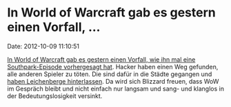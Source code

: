 In World of Warcraft gab es gestern einen Vorfall, \...
=======================================================

Date: 2012-10-09 11:10:51

[In World of Warcraft gab es gestern einen Vorfall, wie ihn mal eine
Southpark-Episode vorhergesagt
hat](http://www.bbc.co.uk/news/technology-19869466). Hacker haben einen
Weg gefunden, alle anderen Spieler zu töten. Die sind dafür in die
Städte gegangen und [haben Leichenberge
hinterlassen](http://www.youtube.com/watch?v=B_vCFKuXrQo). Da wird sich
Blizzard freuen, dass WoW im Gespräch bleibt und nicht einfach nur
langsam und sang- und klanglos in der Bedeutungslosigkeit versinkt.
